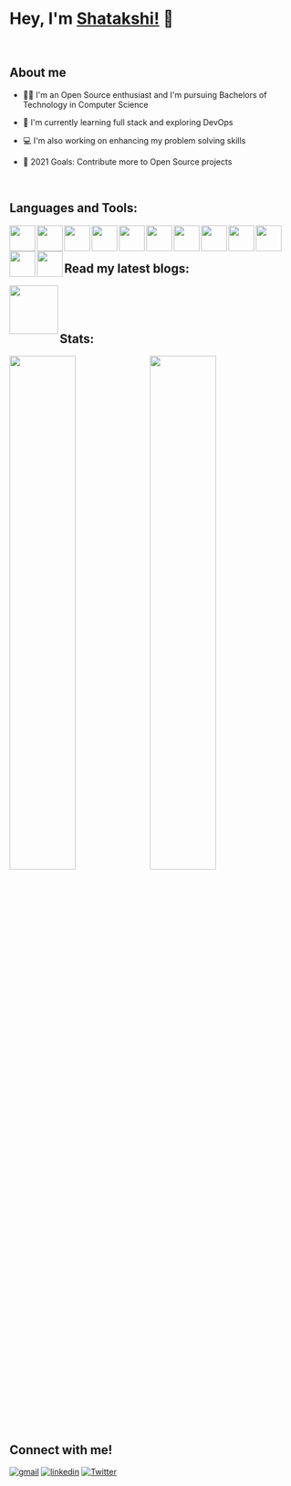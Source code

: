 # Hey, I'm [Shatakshi!](https://twitter.com/shatakshiigupta) 👋

<br/>

## About me

- 👩‍🎓 I'm an Open Source enthusiast and I'm pursuing Bachelors of Technology in Computer Science

- 🌱 I'm currently learning full stack and exploring DevOps

- 💻 I'm also working on enhancing my problem solving skills

- 🥅 2021 Goals: Contribute more to Open Source projects

<br/>

## Languages and Tools:
<img  align = "left"  width = "45px" src = "https://user-images.githubusercontent.com/78600829/143561162-6f6d0ba8-dbea-42ce-ad95-45e2058ef7f8.png" />
<img  align = "left"  width = "45px" src = "https://user-images.githubusercontent.com/78600829/143561344-cccd049b-b021-4660-8ad6-09dda62eac4e.png" />
<img  align = "left"  width = "45px" src = "https://user-images.githubusercontent.com/78600829/143562515-00f02897-4264-490e-ba04-926c004b3643.png" />
<img  align = "left"  width = "45px" src = "https://user-images.githubusercontent.com/78600829/143562639-bf8d1b9b-60cc-46ca-8653-35a6faaf3c00.png"/>
<img  align = "left"  width = "45px" src = "https://user-images.githubusercontent.com/78600829/143561367-b561af03-cbe0-4764-a37e-218f8f0bb26c.png"/>
<img  align = "left"  width = "45px" src = "https://user-images.githubusercontent.com/78600829/143561392-4835173e-f453-4384-a60e-c2f086720c43.png"/>
<img  align = "left"  width = "45px" src = "https://user-images.githubusercontent.com/78600829/143561476-7998c717-e6cd-49c9-b431-6b6718726d7f.png"/>
<img  align = "left"  width = "45px" src = "https://user-images.githubusercontent.com/78600829/143562877-d67b0aad-c242-4547-9d22-bf50509975c7.png"/>
<img  align = "left"  width = "45px" src = "https://user-images.githubusercontent.com/78600829/143562667-f206f392-b854-4433-aa10-74333955ae65.png"/>
<img  align = "left"  width = "45px" src = "https://user-images.githubusercontent.com/78600829/143562696-5515ddaf-44f3-4199-9241-4696d57c7e97.png"/>
<img  align = "left"  width = "45px" src = "https://user-images.githubusercontent.com/78600829/143562755-a6aaef6a-a10c-4e6c-809d-0e4b22b20274.png"/>
<img  align = "left"  width = "45px" src = "https://user-images.githubusercontent.com/78600829/143562776-ee590db5-fb31-41bd-99c3-f8f6a8533a8a.png"/>

<br/>
<br/>

## Read my latest blogs:
[<img align = "left" width = "85px" src = "https://user-images.githubusercontent.com/78600829/143577650-c2378f78-3cfa-436d-964f-ba7f28477cbf.png"/>][devto]

<br/>
<br/>
<br/>



## Stats:


<p align="left">
  <img width="48%" src="https://github-readme-stats.vercel.app/api?username=Shatakshi0805&show_icons=true&theme=tokyonight" />
  <img width="48%" src="https://github-readme-streak-stats.herokuapp.com/?user=Shatakshi0805&theme=tokyonight" />
</p>

## Connect with me!

[<img alt = "gmail" src = "https://user-images.githubusercontent.com/78600829/143557541-6f86995e-ffa9-4b50-afb5-25eeb022cfc6.png" />][gmail]
[<img alt = "linkedin" src = "https://user-images.githubusercontent.com/78600829/143558631-c937ac28-d18e-4598-b759-882623b7a40c.png" />][linkedin] 
[<img alt = "Twitter" src = "https://user-images.githubusercontent.com/78600829/143558814-5972a3e6-d4c6-4fd1-a7ba-1f0130c7080e.png" />][Twitter]



[gmail]: https://shatakshi.gupta85@gmail.com
[linkedin]: https://linkedin.com/in/shatakshi-gupta85
[Twitter]: https://twitter.com/shatakshiigupta
[devto]: https://dev.to/shatakshiigupta
